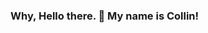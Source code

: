 ### Why, Hello there. 👋 My name is Collin!

<!--
**collinblank/collinblank** is a ✨ _special_ ✨ repository because its `README.md` (this file) appears on your GitHub profile.

Here are some ideas to get you started:

- 🔭 I’m currently working on: My online Portfolios! Mainly Front-End Development Skills.
- 🌱 I’m currently learning: javascript
- 👯 I’m looking to collaborate on anything that helps me progress in my education.
- 🤔 I’m looking for help with: Best Practices for Newbies.
- 💬 Ask me about: NOTHING! Let me pick your brain 🧠.
- 📫 How to reach me: cablank25@gmail.com
- ⚡ Fun fact: I'm enrolled in the Software Development program at NCSU and I'm also working on learning new things on my own!😤
-->
